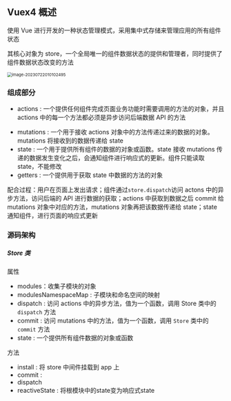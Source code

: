 ## Vuex4 概述

使用 Vue 进行开发的一种状态管理模式，采用集中式存储来管理应用的所有组件状态

其核心对象为 store，一个全局唯一的组件数据状态的提供和管理者，同时提供了组件数据状态改变的方法

<img src="C:\Users\ycx\AppData\Roaming\Typora\typora-user-images\image-20230722010102495.png" alt="image-20230722010102495" style="zoom:67%;" />

### 组成部分

- actions : 一个提供任何组件完成页面业务功能时需要调用的方法的对象，并且 actions 中的每一个方法都必须是异步访问后端数据 API 的方法

* mutations : 一个用于接收 actions 对象中的方法传递过来的数据的对象。mutations 将接收到的数据传递给 state
* state : 一个用于提供所有组件的数据的对象或函数。state 接收 mutations 传递的数据发生变化之后，会通知组件进行响应式的更新。组件只能读取 state，不能修改
* getters : 一个提供用于获取 state 中数据的方法的对象

配合过程：用户在页面上发出请求；组件通过`store.dispatch`访问 actons 中的异步方法，访问后端的 API 进行数据的获取；actions 中获取到数据之后 commit 给 mutations 对象中对应的方法，mutations 对象再把该数据传递给 state；state 通知组件，进行页面的响应式更新

### 源码架构

##### Store 类

属性

- modules：收集子模块的对象
- modulesNamespaceMap : 子模块和命名空间的映射
- dispatch : 访问 actions 中的异步方法，值为一个函数，调用 Store 类中的 `dispatch` 方法
- commit : 访问 mutations 中的方法，值为一个函数，调用 `Store` 类中的 `commit` 方法
- state : 一个提供所有组件数据的对象或函数

方法

- install : 将 store 中间件挂载到 app 上
- commit :
- dispatch
- reactiveState : 将根模块中的state变为响应式state

